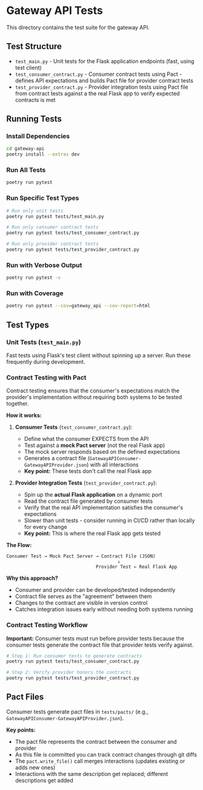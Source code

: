 # Gateway API Tests

This directory contains the test suite for the gateway API.

## Test Structure

- `test_main.py` - Unit tests for the Flask application endpoints (fast, using test client)
- `test_consumer_contract.py` - Consumer contract tests using Pact - defines API expectations and builds Pact file for provider contract tests
- `test_provider_contract.py` - Provider integration tests using Pact file from contract tests against a the real Flask app to verify expected contracts is met

## Running Tests

### Install Dependencies

```bash
cd gateway-api
poetry install --extras dev
```

### Run All Tests

```bash
poetry run pytest
```

### Run Specific Test Types

```bash
# Run only unit tests
poetry run pytest tests/test_main.py

# Run only consumer contract tests
poetry run pytest tests/test_consumer_contract.py

# Run only provider contract tests
poetry run pytest tests/test_provider_contract.py
```

### Run with Verbose Output

```bash
poetry run pytest -v
```

### Run with Coverage

```bash
poetry run pytest --cov=gateway_api --cov-report=html
```

## Test Types

### Unit Tests (`test_main.py`)

Fast tests using Flask's test client without spinning up a server. Run these frequently during development.

### Contract Testing with Pact

Contract testing ensures that the consumer's expectations match the provider's implementation without requiring both systems to be tested together.

**How it works:**

1. **Consumer Tests** (`test_consumer_contract.py`):
   - Define what the consumer EXPECTS from the API
   - Test against a **mock Pact server** (not the real Flask app)
   - The mock server responds based on the defined expectations
   - Generates a contract file (`GatewayAPIConsumer-GatewayAPIProvider.json`) with all interactions
   - **Key point:** These tests don't call the real Flask app

2. **Provider Integration Tests** (`test_provider_contract.py`):
   - Spin up the **actual Flask application** on a dynamic port
   - Read the contract file generated by consumer tests
   - Verify that the real API implementation satisfies the consumer's expectations
   - Slower than unit tests - consider running in CI/CD rather than locally for every change
   - **Key point:** This is where the real Flask app gets tested

**The Flow:**

```
Consumer Test → Mock Pact Server → Contract File (JSON)
                                         ↓
                                 Provider Test ← Real Flask App
```

**Why this approach?**

- Consumer and provider can be developed/tested independently
- Contract file serves as the "agreement" between them
- Changes to the contract are visible in version control
- Catches integration issues early without needing both systems running

### Contract Testing Workflow

**Important:** Consumer tests must run before provider tests because the consumer tests generate the contract file that provider tests verify against.

```bash
# Step 1: Run consumer tests to generate contracts
poetry run pytest tests/test_consumer_contract.py

# Step 2: Verify provider honors the contracts
poetry run pytest tests/test_provider_contract.py
```

## Pact Files

Consumer tests generate pact files in `tests/pacts/` (e.g., `GatewayAPIConsumer-GatewayAPIProvider.json`).

**Key points:**

- The pact file represents the contract between the consumer and provider
- As this file is committed you can track contract changes through git diffs
- The `pact.write_file()` call merges interactions (updates existing or adds new ones)
- Interactions with the same description get replaced; different descriptions get added
